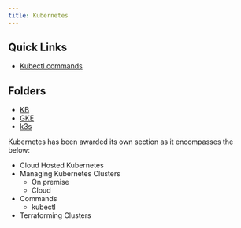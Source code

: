 ```yaml
---
title: Kubernetes
---
```


## Quick Links

* [Kubectl commands](kb/kubectl-commands.md)

## Folders

* [KB](kb/index.md)
* [GKE](gke/index.md)
* [k3s](k3s/index.md)

Kubernetes has been awarded its own section as it encompasses the below:

* Cloud Hosted Kubernetes
* Managing Kubernetes Clusters
  * On premise
  * Cloud
* Commands
  * kubectl
* Terraforming Clusters
